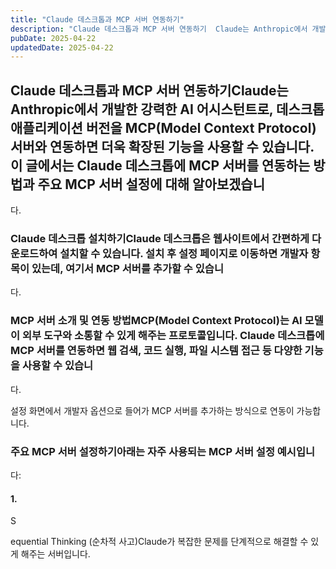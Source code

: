 ```yaml
---
title: "Claude 데스크톱과 MCP 서버 연동하기"
description: "Claude 데스크톱과 MCP 서버 연동하기  Claude는 Anthropic에서 개발한 강력한 AI 어시스턴트로, 데스크톱 애플리케이션 버전을 MCP(Model Context Protocol) 서버와 연동하면 더욱 확장된 기능을 사용할 수 있습니다. 이 글에서는 Claude 데스크톱에..."
pubDate: 2025-04-22
updatedDate: 2025-04-22
---
```


## Claude 데스크톱과 MCP 서버 연동하기Claude는 Anthropic에서 개발한 강력한 AI 어시스턴트로, 데스크톱 애플리케이션 버전을 MCP(Model Context Protocol) 서버와 연동하면 더욱 확장된 기능을 사용할 수 있습니다. 이 글에서는 Claude 데스크톱에 MCP 서버를 연동하는 방법과 주요 MCP 서버 설정에 대해 알아보겠습니

다.

### Claude 데스크톱 설치하기Claude 데스크톱은 웹사이트에서 간편하게 다운로드하여 설치할 수 있습니다. 설치 후 설정 페이지로 이동하면 개발자 항목이 있는데, 여기서 MCP 서버를 추가할 수 있습니

다.

### MCP 서버 소개 및 연동 방법MCP(Model Context Protocol)는 AI 모델이 외부 도구와 소통할 수 있게 해주는 프로토콜입니다. Claude 데스크톱에 MCP 서버를 연동하면 웹 검색, 코드 실행, 파일 시스템 접근 등 다양한 기능을 사용할 수 있습니

다.

설정 화면에서 개발자 옵션으로 들어가 MCP 서버를 추가하는 방식으로 연동이 가능합니다.

### 주요 MCP 서버 설정하기아래는 자주 사용되는 MCP 서버 설정 예시입니

다:

#### 1. 

S

equential Thinking (순차적 사고)Claude가 복잡한 문제를 단계적으로 해결할 수 있게 해주는 서버입니다.